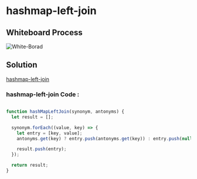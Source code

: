 # hashmap-left-join

## **Whiteboard Process**


![White-Borad](../img/)

## **Solution**

[hashmap-left-join](https://replit.com/@Malek-SHSH/hashmap-left-join#index.js)

### hashmap-left-join Code :

```javascript

function hashMapLeftJoin(synonym, antonyms) {
  let result = [];

  synonym.forEach((value, key) => {
    let entry = [key, value];
    antonyms.get(key) ? entry.push(antonyms.get(key)) : entry.push(null);

    result.push(entry);
  });

  return result;
}
```

<!-- ***output***

```javascript
Set(7) { 100, 160, 125, 175, 200, 350, 500 }
``` -->
